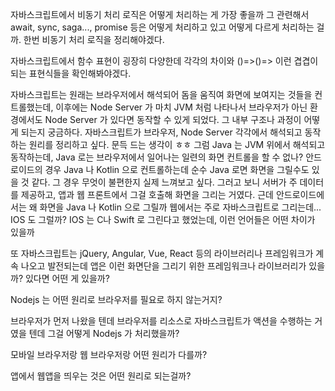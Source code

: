 자바스크립트에서 비동기 처리 로직은 어떻게 처리하는 게 가장 좋을까
그 관련해서 await, sync, saga..., promise 등은 어떻게 처리하고 있고 어떻게 다르게 처리하는 걸까. 한번 비동기 처리 로직을 정리해야겠다.


자바스크립트에서 함수 표현이 굉장히 다양한데
각각의 차이와 ()=>()=> 이런 겹겹이 되는 표현식들을 확인해봐야겠다.


자바스크립트는 원래는 브라우저에서 해석되어 돔을 움직여 화면에 보여지는 것들을 컨트롤했는데,
이후에는  Node Server 가 마치 JVM 처럼 나타나서 
브라우저가 아닌 환경에서도 Node Server 가 있다면 동작할 수 있게 되었다.
그 내부 구조나 과정이 어떻게 되는지 궁금하다.
자바스크립트가 브라우저, Node Server 각각에서 해석되고 동작하는 원리를 정리하고 싶다.
문득 드는 생각이 ㅎㅎ 그럼 Java 는 JVM 위에서 해석되고 동작하는데, Java 로는 브라우저에서 일어나는 일련의 화면 컨트롤을 할 수 없나? 안드로이드의 경우 Java 나 Kotlin 으로 컨트롤하는데 
순수 Java 로면 화면을 그릴수도 있을 것 같다. 그 경우 무엇이 불편한지 실제 느껴보고 싶다.
그러고 보니 서버가 주 데이터를 제공하고, 앱과 웹 프론트에서 그걸 호출해 화면을 그리는 거였다. 
근데 안드로이드에서는 왜 화면을 Java 나 Kotlin 으로 그릴까
웹에서는 주로 자바스크립트로 그리는데... 
IOS 도 그럴까?
IOS 는 C나 Swift 로 그린다고 했었는데, 이런 언어들은 어떤 차이가 있을까

또 자바스크립트는
jQuery, Angular, Vue, React 등의 라이브러리나 프레임워크가 계속 나오고 발전되는데
앱은 이런 화면단을 그리기 위한 프레임워크나 라이브러리가 있을까?
있다면 어떤 게 있을까?


Nodejs 는 어떤 원리로 브라우저를 필요로 하지 않는거지?

브라우저가 먼저 나왔을 텐데
브라우저를 리소스로 자바스크립트가 액션을 수행하는 거였을 텐데
그걸 어떻게 Nodejs 가 처리했을까?

모바일 브라우저랑 웹 브라우저랑 어떤 원리가 다를까?

앱에서 웹앱을 띄우는 것은 어떤 원리로 되는걸까?


<!--stackedit_data:
eyJoaXN0b3J5IjpbLTIzMDI1Nzg2NCw5MzY5MDY3MjksLTY1ND
IxNTYzNSwxNTc0MDc5ODAsNTc0MzMyMDAyXX0=
-->